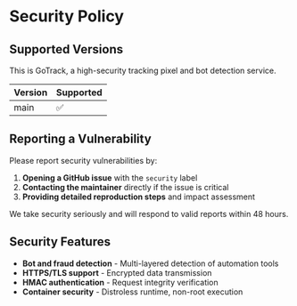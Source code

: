 # Security Policy

## Supported Versions

This is GoTrack, a high-security tracking pixel and bot detection service. 

| Version | Supported          |
| ------- | ------------------ |
| main    | :white_check_mark: |

## Reporting a Vulnerability

Please report security vulnerabilities by:

1. **Opening a GitHub issue** with the `security` label
2. **Contacting the maintainer** directly if the issue is critical
3. **Providing detailed reproduction steps** and impact assessment

We take security seriously and will respond to valid reports within 48 hours.

## Security Features

- **Bot and fraud detection** - Multi-layered detection of automation tools
- **HTTPS/TLS support** - Encrypted data transmission
- **HMAC authentication** - Request integrity verification
- **Container security** - Distroless runtime, non-root execution